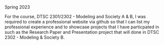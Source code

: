 Spring 2023

For the course, DTSC 2301/2302 - Modeling and Society A & B, I was required to create a professional website via github so that I can list my professional experience and to showcase projects that I have particpated in such as the Research Paper and Presentation project that will done in DTSC 2302 - Modeling & Society B. 
